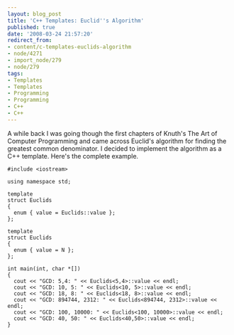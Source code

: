 ```yaml
---
layout: blog_post
title: 'C++ Templates: Euclid''s Algorithm'
published: true
date: '2008-03-24 21:57:20'
redirect_from:
- content/c-templates-euclids-algorithm
- node/4271
- import_node/279
- node/279
tags:
- Templates
- Templates
- Programming
- Programming
- C++
- C++
---
```


A while back I was going though the first chapters of Knuth's The Art of Computer Programming and came across Euclid's algorithm for finding the greatest common denominator. I decided to implement the algorithm as a C++ template. Here's the complete example.

    #include <iostream>

    using namespace std;

    template 
    struct Euclids
    {
      enum { value = Euclids::value };
    };

    template 
    struct Euclids
    {
      enum { value = N };
    };

    int main(int, char *[])
    {
      cout << "GCD: 5,4: " << Euclids<5,4>::value << endl;
      cout << "GCD: 10, 5: " << Euclids<10, 5>::value << endl;
      cout << "GCD: 18, 8: " << Euclids<18, 8>::value << endl;
      cout << "GCD: 894744, 2312: " << Euclids<894744, 2312>::value << endl;
      cout << "GCD: 100, 10000: " << Euclids<100, 10000>::value << endl;
      cout << "GCD: 40, 50: " << Euclids<40,50>::value << endl;
    }
